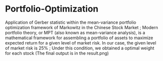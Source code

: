 # Portfolio-Optimization
Application of Gerber statistic within the mean-variance portfolio optimization framework of Markowitz in the Chinese Stock Market ; 
Modern portfolio theory, or MPT (also known as mean-variance analysis), is a mathematical framework for assembling a portfolio of assets 
to maximize expected return for a given level of market risk. In our case, the given level of market risk is 25% ;
Under this condition, we obtained a optimal weight for each stock (The final output is in the result.png)
